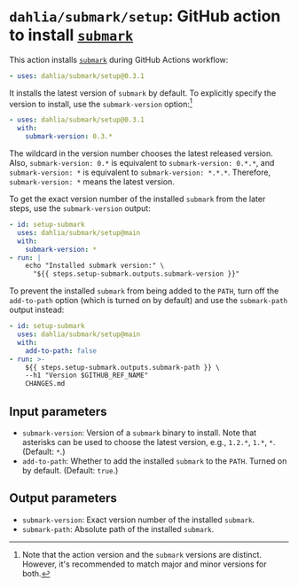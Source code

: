 `dahlia/submark/setup`: GitHub action to install [`submark`]
============================================================

This action installs [`submark`] during GitHub Actions workflow:

~~~ yaml
- uses: dahlia/submark/setup@0.3.1
~~~

It installs the latest version of `submark`  by default.  To explicitly specify
the version to install, use the `submark-version` option:[^1]

~~~ yaml
- uses: dahlia/submark/setup@0.3.1
  with:
    submark-version: 0.3.*
~~~

The wildcard in the version number chooses the latest released version.  Also,
`submark-version: 0.*` is equivalent to `submark-version: 0.*.*`,
and `submark-version: *` is equivalent to `submark-version: *.*.*`.  Therefore,
`submark-version: *` means the latest version.

To get the exact version number of the installed `submark` from the later steps,
use the `submark-version` output:

~~~ yaml
- id: setup-submark
  uses: dahlia/submark/setup@main
  with:
    submark-version: *
- run: |
    echo "Installed submark version:" \
      "${{ steps.setup-submark.outputs.submark-version }}"
~~~

To prevent the installed `submark` from being added to the `PATH`, turn off
the `add-to-path` option (which is turned on by default) and use
the `submark-path` output instead:

~~~ yaml
- id: setup-submark
  uses: dahlia/submark/setup@main
  with:
    add-to-path: false
- run: >-
    ${{ steps.setup-submark.outputs.submark-path }} \
    --h1 "Version $GITHUB_REF_NAME"
    CHANGES.md
~~~

[^1]: Note that the action version and the `submark` versions are distinct.
      However, it's recommended to match major and minor versions for both.

[`submark`]: ..


Input parameters
----------------

 -  `submark-version`:  Version of a `submark` binary to install.  Note that
    asterisks can be used to choose the latest version, e.g., `1.2.*`, `1.*`,
    `*`.  (Default: `*`.)
 -  `add-to-path`:  Whether to add the installed `submark` to the `PATH`.
    Turned on by default.  (Default: `true`.)


Output parameters
-----------------

 -  `submark-version`:  Exact version number of the installed `submark`.
 -  `submark-path`:  Absolute path of the installed `submark`.
